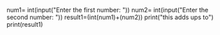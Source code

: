 num1= int(input("Enter the first number: "))
num2= int(input("Enter the second number: "))
result1=(int(num1)+(num2))
print("this adds ups to")
print(result1)
